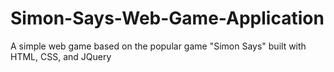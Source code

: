 # Simon-Says-Web-Game-Application
A simple web game based on the popular game "Simon Says" built with HTML, CSS, and JQuery
